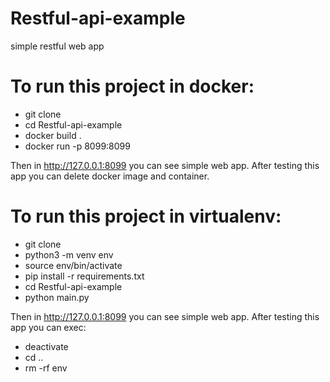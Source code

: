 # Restful-api-example
simple restful web app


# To run this project in docker:
 - git clone <Restful-api-example>
 - cd Restful-api-example
 - docker build .
 - docker run -p 8099:8099 <image>

Then in http://127.0.0.1:8099 you can see simple web app.
After testing this app you can delete docker image and container.


# To run this project in virtualenv:
 - git clone <Restful-api-example>
 - python3 -m venv env
 - source env/bin/activate
 - pip install -r requirements.txt
 - cd Restful-api-example
 - python main.py

Then in http://127.0.0.1:8099 you can see simple web app.
After testing this app you can exec: 
 - deactivate
 - cd ..
 - rm -rf env
